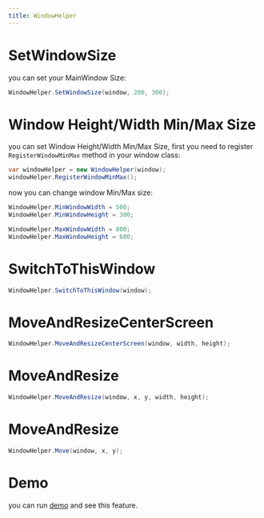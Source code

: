 ```yaml
---
title: WindowHelper
---
```


# SetWindowSize
you can set your MainWindow Size:
```cs
WindowHelper.SetWindowSize(window, 200, 300);
```

# Window Height/Width Min/Max Size
you can set Window Height/Width Min/Max Size, first you need to register `RegisterWindowMinMax` method in your window class:

```cs
var windowHelper = new WindowHelper(window);
windowHelper.RegisterWindowMinMax();
```
now you can change window Min/Max size:
```cs
WindowHelper.MinWindowWidth = 500;
WindowHelper.MinWindowHeight = 300;

WindowHelper.MaxWindowWidth = 800;
WindowHelper.MaxWindowHeight = 600;
```

# SwitchToThisWindow

```cs
WindowHelper.SwitchToThisWindow(window);
```

# MoveAndResizeCenterScreen

```cs
WindowHelper.MoveAndResizeCenterScreen(window, width, height);
```

# MoveAndResize
```cs
WindowHelper.MoveAndResize(window, x, y, width, height);
```

# MoveAndResize
```cs
WindowHelper.Move(window, x, y);
```

# Demo
you can run [demo](https://github.com/WinUICommunity/WinUICommunity) and see this feature.
